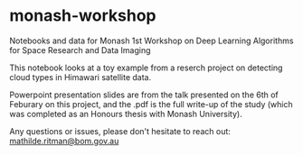 # monash-workshop
Notebooks and data for Monash 1st Workshop on Deep Learning Algorithms for Space Research and Data Imaging

This notebook looks at a toy example from a reserch project on detecting cloud types in Himawari satellite data.

Powerpoint presentation slides are from the talk presented on the 6th of Feburary on this project, and the .pdf is the full write-up of the study (which was completed as an Honours thesis with Monash University).

Any questions or issues, please don't hesitate to reach out: mathilde.ritman@bom.gov.au
